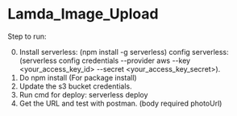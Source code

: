 # Lamda_Image_Upload

Step to run:

0) Install serverless: (npm install -g serverless) config serverless: (serverless config credentials --provider aws --key <your_access_key_id> --secret <your_access_key_secret>).
1) Do npm install (For package install)
2) Update the s3 bucket credentials.
3) Run cmd for deploy: serverless deploy
4) Get the URL and test with postman. (body required photoUrl)
